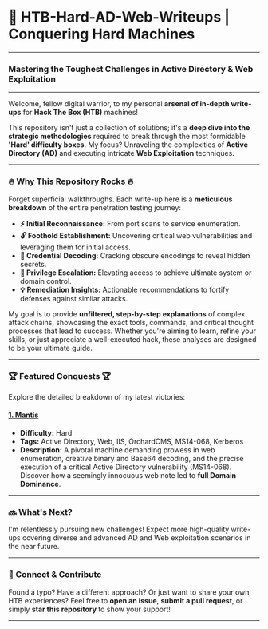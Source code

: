 # 🚀 HTB-Hard-AD-Web-Writeups | Conquering Hard Machines

---

### **Mastering the Toughest Challenges in Active Directory & Web Exploitation**

---

Welcome, fellow digital warrior, to my personal **arsenal of in-depth write-ups** for **Hack The Box (HTB)** machines!

This repository isn't just a collection of solutions; it's a **deep dive into the strategic methodologies** required to break through the most formidable **'Hard' difficulty boxes**. My focus? Unraveling the complexities of **Active Directory (AD)** and executing intricate **Web Exploitation** techniques.

---

### 🔥 Why This Repository Rocks 🔥

Forget superficial walkthroughs. Each write-up here is a **meticulous breakdown** of the entire penetration testing journey:

* **⚡ Initial Reconnaissance:** From port scans to service enumeration.
* **🔓 Foothold Establishment:** Uncovering critical web vulnerabilities and leveraging them for initial access.
* **🔑 Credential Decoding:** Cracking obscure encodings to reveal hidden secrets.
* **👑 Privilege Escalation:** Elevating access to achieve ultimate system or domain control.
* **💡 Remediation Insights:** Actionable recommendations to fortify defenses against similar attacks.

My goal is to provide **unfiltered, step-by-step explanations** of complex attack chains, showcasing the exact tools, commands, and critical thought processes that lead to success. Whether you're aiming to learn, refine your skills, or just appreciate a well-executed hack, these analyses are designed to be your ultimate guide.

---

### 🏆 Featured Conquests 🏆

Explore the detailed breakdown of my latest victories:

#### [1. Mantis](Mantis.md)
* **Difficulty:** Hard
* **Tags:** Active Directory, Web, IIS, OrchardCMS, MS14-068, Kerberos
* **Description:** A pivotal machine demanding prowess in web enumeration, creative binary and Base64 decoding, and the precise execution of a critical Active Directory vulnerability (MS14-068). Discover how a seemingly innocuous web note led to **full Domain Dominance**.

---

### 🔜 What's Next?

I'm relentlessly pursuing new challenges! Expect more high-quality write-ups covering diverse and advanced AD and Web exploitation scenarios in the near future.

---

### 🤝 Connect & Contribute

Found a typo? Have a different approach? Or just want to share your own HTB experiences?
Feel free to **open an issue**, **submit a pull request**, or simply **star this repository** to show your support!

---
